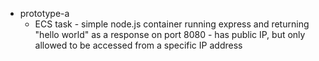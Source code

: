 * prototype-a 
  * ECS task - simple node.js container running express and returning "hello world" as a response on port 8080 - has public IP, but only allowed to be accessed from a specific IP address